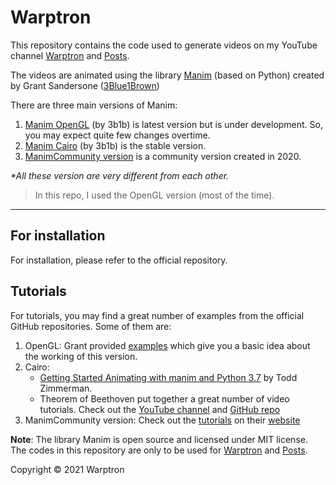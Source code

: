 # Warptron

This repository contains the code used to generate videos on my YouTube channel [Warptron](https://www.youtube.com/c/WackyPhysics) and [Posts](https://warptron.substack.com).

The videos are animated using the library [Manim](https://github.com/3b1b/manim) (based on Python) created by Grant Sandersone ([3Blue1Brown](https://www.3blue1brown.com))

There are three main versions of Manim:

1. [Manim OpenGL](https://github.com/3b1b/manim) (by 3b1b) is latest version but is under development. So, you may expect quite few changes overtime.
2. [Manim Cairo](https://github.com/3b1b/manim/tree/cairo-backend) (by 3b1b) is the stable version.
3. [ManimCommunity version](https://github.com/ManimCommunity/manim) is a community version created in 2020.

_\*All these version are very different from each other._

> In this repo, I used the OpenGL version (most of the time).

---

## For installation

For installation, please refer to the official repository.

## Tutorials

For tutorials, you may find a great number of examples from the official GitHub repositories. Some of them are:

1. OpenGL: Grant provided [examples](https://3b1b.github.io/manim/getting_started/example_scenes.html) which give you a basic idea about the working of this version.
2. Cairo:
    - [Getting Started Animating with manim and Python 3.7](https://talkingphysics.wordpress.com/2019/01/08/getting-started-animating-with-manim-and-python-3-7/) by Todd Zimmerman.
    - Theorem of Beethoven put together a great number of video tutorials.
      Check out the [YouTube channel](https://www.youtube.com/c/TheoremofBeethoven) and [GitHub repo](https://github.com/Elteoremadebeethoven/AnimationsWithManim)
3. ManimCommunity version: Check out the [tutorials](https://docs.manim.community/en/v0.3.0/tutorials.html) on their [website](https://www.manim.community/)

**Note**: The library Manim is open source and licensed under MIT license. The codes in this repository are only to be used for [Warptron](https://www.youtube.com/c/WackyPhysics) and [Posts](https://warptron.substack.com).

Copyright &copy; 2021 Warptron

